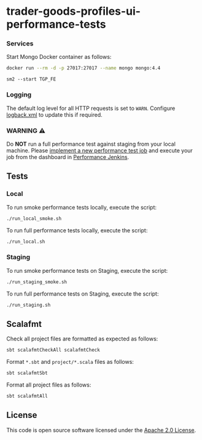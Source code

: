 
# trader-goods-profiles-ui-performance-tests

### Services

Start Mongo Docker container as follows:

```bash
docker run --rm -d -p 27017:27017 --name mongo mongo:4.4
```
```shell
sm2 --start TGP_FE
```

### Logging

The default log level for all HTTP requests is set to `WARN`. Configure [logback.xml](src/test/resources/logback.xml) to update this if required.

### WARNING :warning:

Do **NOT** run a full performance test against staging from your local machine. Please [implement a new performance test job](https://confluence.tools.tax.service.gov.uk/display/DTRG/Practical+guide+to+performance+testing+a+digital+service#Practicalguidetoperformancetestingadigitalservice-SettingupabuildonJenkinstorunagainsttheStagingenvironment) and execute your job from the dashboard in [Performance Jenkins](https://performance.tools.staging.tax.service.gov.uk).

## Tests

### Local

To run smoke performance tests locally, execute the script:

```bash
./run_local_smoke.sh
```

To run full performance tests locally, execute the script:

```bash
./run_local.sh
```

### Staging

To run smoke performance tests on Staging, execute the script:

```bash
./run_staging_smoke.sh
```

To run full performance tests on Staging, execute the script:

```bash
./run_staging.sh
```

## Scalafmt

Check all project files are formatted as expected as follows:

```bash
sbt scalafmtCheckAll scalafmtCheck
```

Format `*.sbt` and `project/*.scala` files as follows:

```bash
sbt scalafmtSbt
```

Format all project files as follows:

```bash
sbt scalafmtAll
```

## License

This code is open source software licensed under the [Apache 2.0 License]("http://www.apache.org/licenses/LICENSE-2.0.html").
